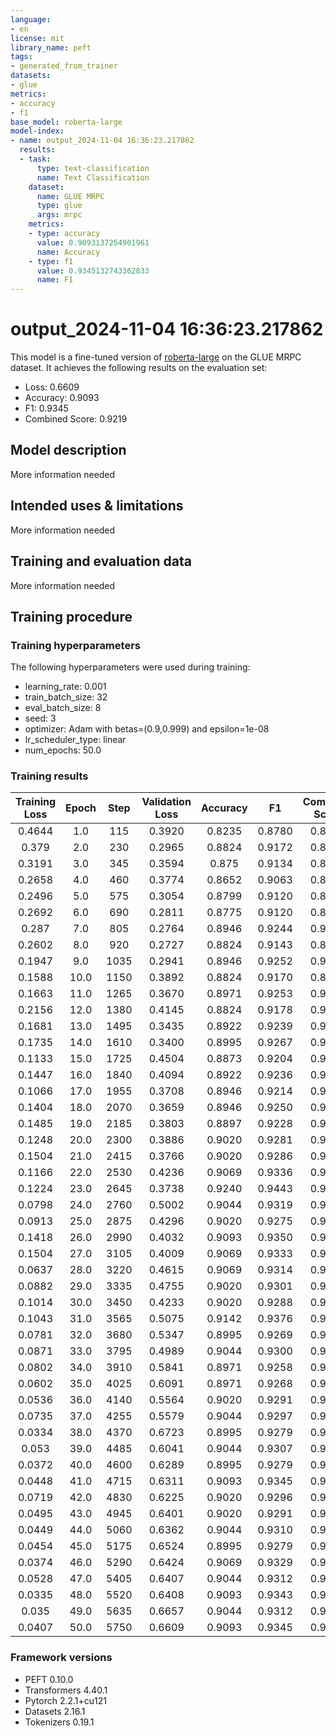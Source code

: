```yaml
---
language:
- en
license: mit
library_name: peft
tags:
- generated_from_trainer
datasets:
- glue
metrics:
- accuracy
- f1
base_model: roberta-large
model-index:
- name: output_2024-11-04 16:36:23.217862
  results:
  - task:
      type: text-classification
      name: Text Classification
    dataset:
      name: GLUE MRPC
      type: glue
      args: mrpc
    metrics:
    - type: accuracy
      value: 0.9093137254901961
      name: Accuracy
    - type: f1
      value: 0.9345132743362833
      name: F1
---
```


<!-- This model card has been generated automatically according to the information the Trainer had access to. You
should probably proofread and complete it, then remove this comment. -->

# output_2024-11-04 16:36:23.217862

This model is a fine-tuned version of [roberta-large](https://huggingface.co/roberta-large) on the GLUE MRPC dataset.
It achieves the following results on the evaluation set:
- Loss: 0.6609
- Accuracy: 0.9093
- F1: 0.9345
- Combined Score: 0.9219

## Model description

More information needed

## Intended uses & limitations

More information needed

## Training and evaluation data

More information needed

## Training procedure

### Training hyperparameters

The following hyperparameters were used during training:
- learning_rate: 0.001
- train_batch_size: 32
- eval_batch_size: 8
- seed: 3
- optimizer: Adam with betas=(0.9,0.999) and epsilon=1e-08
- lr_scheduler_type: linear
- num_epochs: 50.0

### Training results

| Training Loss | Epoch | Step | Validation Loss | Accuracy | F1     | Combined Score |
|:-------------:|:-----:|:----:|:---------------:|:--------:|:------:|:--------------:|
| 0.4644        | 1.0   | 115  | 0.3920          | 0.8235   | 0.8780 | 0.8507         |
| 0.379         | 2.0   | 230  | 0.2965          | 0.8824   | 0.9172 | 0.8998         |
| 0.3191        | 3.0   | 345  | 0.3594          | 0.875    | 0.9134 | 0.8942         |
| 0.2658        | 4.0   | 460  | 0.3774          | 0.8652   | 0.9063 | 0.8857         |
| 0.2496        | 5.0   | 575  | 0.3054          | 0.8799   | 0.9120 | 0.8960         |
| 0.2692        | 6.0   | 690  | 0.2811          | 0.8775   | 0.9120 | 0.8947         |
| 0.287         | 7.0   | 805  | 0.2764          | 0.8946   | 0.9244 | 0.9095         |
| 0.2602        | 8.0   | 920  | 0.2727          | 0.8824   | 0.9143 | 0.8983         |
| 0.1947        | 9.0   | 1035 | 0.2941          | 0.8946   | 0.9252 | 0.9099         |
| 0.1588        | 10.0  | 1150 | 0.3892          | 0.8824   | 0.9170 | 0.8997         |
| 0.1663        | 11.0  | 1265 | 0.3670          | 0.8971   | 0.9253 | 0.9112         |
| 0.2156        | 12.0  | 1380 | 0.4145          | 0.8824   | 0.9178 | 0.9001         |
| 0.1681        | 13.0  | 1495 | 0.3435          | 0.8922   | 0.9239 | 0.9080         |
| 0.1735        | 14.0  | 1610 | 0.3400          | 0.8995   | 0.9267 | 0.9131         |
| 0.1133        | 15.0  | 1725 | 0.4504          | 0.8873   | 0.9204 | 0.9038         |
| 0.1447        | 16.0  | 1840 | 0.4094          | 0.8922   | 0.9236 | 0.9079         |
| 0.1066        | 17.0  | 1955 | 0.3708          | 0.8946   | 0.9214 | 0.9080         |
| 0.1404        | 18.0  | 2070 | 0.3659          | 0.8946   | 0.9250 | 0.9098         |
| 0.1485        | 19.0  | 2185 | 0.3803          | 0.8897   | 0.9228 | 0.9063         |
| 0.1248        | 20.0  | 2300 | 0.3886          | 0.9020   | 0.9281 | 0.9150         |
| 0.1504        | 21.0  | 2415 | 0.3766          | 0.9020   | 0.9286 | 0.9153         |
| 0.1166        | 22.0  | 2530 | 0.4236          | 0.9069   | 0.9336 | 0.9202         |
| 0.1224        | 23.0  | 2645 | 0.3738          | 0.9240   | 0.9443 | 0.9342         |
| 0.0798        | 24.0  | 2760 | 0.5002          | 0.9044   | 0.9319 | 0.9182         |
| 0.0913        | 25.0  | 2875 | 0.4296          | 0.9020   | 0.9275 | 0.9147         |
| 0.1418        | 26.0  | 2990 | 0.4032          | 0.9093   | 0.9350 | 0.9221         |
| 0.1504        | 27.0  | 3105 | 0.4009          | 0.9069   | 0.9333 | 0.9201         |
| 0.0637        | 28.0  | 3220 | 0.4615          | 0.9069   | 0.9314 | 0.9191         |
| 0.0882        | 29.0  | 3335 | 0.4755          | 0.9020   | 0.9301 | 0.9160         |
| 0.1014        | 30.0  | 3450 | 0.4233          | 0.9020   | 0.9288 | 0.9154         |
| 0.1043        | 31.0  | 3565 | 0.5075          | 0.9142   | 0.9376 | 0.9259         |
| 0.0781        | 32.0  | 3680 | 0.5347          | 0.8995   | 0.9269 | 0.9132         |
| 0.0871        | 33.0  | 3795 | 0.4989          | 0.9044   | 0.9300 | 0.9172         |
| 0.0802        | 34.0  | 3910 | 0.5841          | 0.8971   | 0.9258 | 0.9114         |
| 0.0602        | 35.0  | 4025 | 0.6091          | 0.8971   | 0.9268 | 0.9119         |
| 0.0536        | 36.0  | 4140 | 0.5564          | 0.9020   | 0.9291 | 0.9155         |
| 0.0735        | 37.0  | 4255 | 0.5579          | 0.9044   | 0.9297 | 0.9171         |
| 0.0334        | 38.0  | 4370 | 0.6723          | 0.8995   | 0.9279 | 0.9137         |
| 0.053         | 39.0  | 4485 | 0.6041          | 0.9044   | 0.9307 | 0.9176         |
| 0.0372        | 40.0  | 4600 | 0.6289          | 0.8995   | 0.9279 | 0.9137         |
| 0.0448        | 41.0  | 4715 | 0.6311          | 0.9093   | 0.9345 | 0.9219         |
| 0.0719        | 42.0  | 4830 | 0.6225          | 0.9020   | 0.9296 | 0.9158         |
| 0.0495        | 43.0  | 4945 | 0.6401          | 0.9020   | 0.9291 | 0.9155         |
| 0.0449        | 44.0  | 5060 | 0.6362          | 0.9044   | 0.9310 | 0.9177         |
| 0.0454        | 45.0  | 5175 | 0.6524          | 0.8995   | 0.9279 | 0.9137         |
| 0.0374        | 46.0  | 5290 | 0.6424          | 0.9069   | 0.9329 | 0.9199         |
| 0.0528        | 47.0  | 5405 | 0.6407          | 0.9044   | 0.9312 | 0.9178         |
| 0.0335        | 48.0  | 5520 | 0.6408          | 0.9093   | 0.9343 | 0.9218         |
| 0.035         | 49.0  | 5635 | 0.6657          | 0.9044   | 0.9312 | 0.9178         |
| 0.0407        | 50.0  | 5750 | 0.6609          | 0.9093   | 0.9345 | 0.9219         |


### Framework versions

- PEFT 0.10.0
- Transformers 4.40.1
- Pytorch 2.2.1+cu121
- Datasets 2.16.1
- Tokenizers 0.19.1